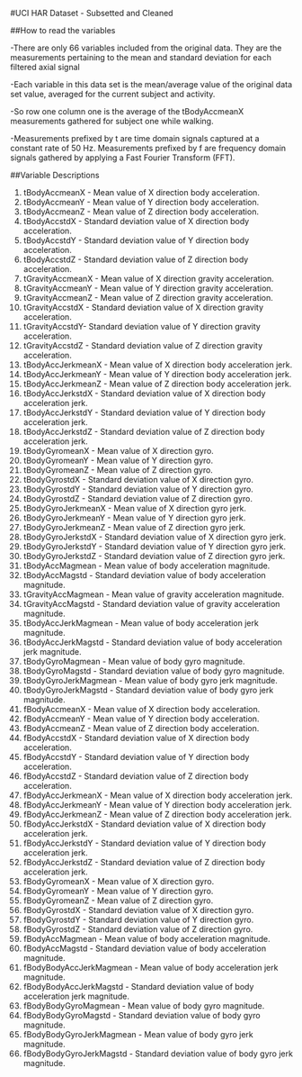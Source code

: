 #UCI HAR Dataset - Subsetted and Cleaned

##How to read the variables

-There are only 66 variables included from the original data. They are the measurements pertaining to the mean and standard deviation for each filtered axial signal

-Each variable in this data set is the mean/average value of the original data set value, averaged for the current subject and activity.

-So row one column one is the average of the tBodyAccmeanX measurements gathered for subject one while walking.

-Measurements prefixed by t are time domain signals captured at a constant rate of 50 Hz.
 Measurements prefixed by f are frequency domain signals gathered by applying a Fast Fourier Transform (FFT).

##Variable Descriptions

1. tBodyAccmeanX - Mean value of X direction body acceleration.
2. tBodyAccmeanY - Mean value of Y direction body acceleration.
3. tBodyAccmeanZ - Mean value of Z direction body acceleration. 
4. tBodyAccstdX - Standard deviation value of X direction body acceleration.
5. tBodyAccstdY - Standard deviation value of Y direction body acceleration.
6. tBodyAccstdZ - Standard deviation value of Z direction body acceleration.
7. tGravityAccmeanX - Mean value of X direction gravity acceleration.
8. tGravityAccmeanY - Mean value of Y direction gravity acceleration.
9. tGravityAccmeanZ - Mean value of Z direction gravity acceleration.
10. tGravityAccstdX - Standard deviation value of X direction gravity acceleration.
11. tGravityAccstdY- Standard deviation value of Y direction gravity acceleration.
12. tGravityAccstdZ - Standard deviation value of Z direction gravity acceleration.
13. tBodyAccJerkmeanX - Mean value of X direction body acceleration jerk.
14. tBodyAccJerkmeanY - Mean value of Y direction body acceleration jerk.
15. tBodyAccJerkmeanZ - Mean value of Z direction body acceleration jerk.
16. tBodyAccJerkstdX - Standard deviation value of X direction body acceleration jerk.
17. tBodyAccJerkstdY - Standard deviation value of Y direction body acceleration jerk.
18. tBodyAccJerkstdZ - Standard deviation value of Z direction body acceleration jerk.
19. tBodyGyromeanX - Mean value of X direction gyro.
20. tBodyGyromeanY - Mean value of Y direction gyro.
21. tBodyGyromeanZ - Mean value of Z direction gyro.
22. tBodyGyrostdX - Standard deviation value of X direction gyro.
23. tBodyGyrostdY - Standard deviation value of Y direction gyro.
24. tBodyGyrostdZ - Standard deviation value of Z direction gyro.
25. tBodyGyroJerkmeanX - Mean value of X direction gyro jerk.
26. tBodyGyroJerkmeanY - Mean value of Y direction gyro jerk.
27. tBodyGyroJerkmeanZ - Mean value of Z direction gyro jerk.
28. tBodyGyroJerkstdX - Standard deviation value of X direction gyro jerk.
29. tBodyGyroJerkstdY - Standard deviation value of Y direction gyro jerk.
30. tBodyGyroJerkstdZ - Standard deviation value of Z direction gyro jerk.
31. tBodyAccMagmean - Mean value of body acceleration magnitude.
32. tBodyAccMagstd - Standard deviation value of body acceleration magnitude.
33. tGravityAccMagmean - Mean value of gravity acceleration magnitude.
34. tGravityAccMagstd - Standard deviation value of gravity acceleration magnitude.
35. tBodyAccJerkMagmean - Mean value of body acceleration jerk magnitude.
36. tBodyAccJerkMagstd - Standard deviation value of body acceleration jerk magnitude.
37. tBodyGyroMagmean - Mean value of body gyro magnitude.
38. tBodyGyroMagstd - Standard deviation value of body gyro magnitude.
39. tBodyGyroJerkMagmean - Mean value of body gyro jerk magnitude.
40. tBodyGyroJerkMagstd - Standard deviation value of body gyro jerk magnitude.
41. fBodyAccmeanX - Mean value of X direction body acceleration.
42. fBodyAccmeanY - Mean value of Y direction body acceleration.
43. fBodyAccmeanZ - Mean value of Z direction body acceleration.
44. fBodyAccstdX - Standard deviation value of X direction body acceleration.
45. fBodyAccstdY - Standard deviation value of Y direction body acceleration.
46. fBodyAccstdZ - Standard deviation value of Z direction body acceleration.
47. fBodyAccJerkmeanX - Mean value of X direction body acceleration jerk.
48. fBodyAccJerkmeanY - Mean value of Y direction body acceleration jerk.
49. fBodyAccJerkmeanZ - Mean value of Z direction body acceleration jerk.
50. fBodyAccJerkstdX - Standard deviation value of X direction body acceleration jerk.
51. fBodyAccJerkstdY - Standard deviation value of Y direction body acceleration jerk.
52. fBodyAccJerkstdZ - Standard deviation value of Z direction body acceleration jerk.
53. fBodyGyromeanX - Mean value of X direction gyro.
54. fBodyGyromeanY - Mean value of Y direction gyro.
55. fBodyGyromeanZ - Mean value of Z direction gyro.
56. fBodyGyrostdX - Standard deviation value of X direction gyro.
57. fBodyGyrostdY - Standard deviation value of Y direction gyro.
58. fBodyGyrostdZ - Standard deviation value of Z direction gyro.
59. fBodyAccMagmean - Mean value of body acceleration magnitude.
60. fBodyAccMagstd - Standard deviation value of body acceleration magnitude.
61. fBodyBodyAccJerkMagmean - Mean value of body acceleration jerk magnitude.
62. fBodyBodyAccJerkMagstd - Standard deviation value of body acceleration jerk magnitude.
63. fBodyBodyGyroMagmean - Mean value of body gyro magnitude.
64. fBodyBodyGyroMagstd - Standard deviation value of body gyro magnitude.
65. fBodyBodyGyroJerkMagmean - Mean value of body gyro jerk magnitude.
66. fBodyBodyGyroJerkMagstd - Standard deviation value of body gyro jerk magnitude.
